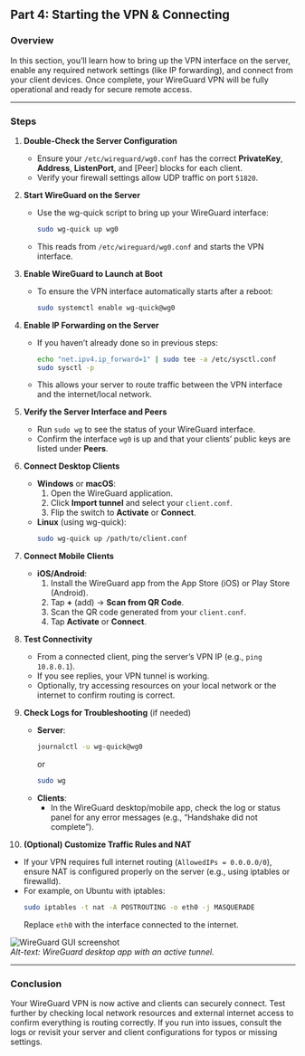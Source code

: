 ## Part 4: Starting the VPN & Connecting

### **Overview**  
In this section, you’ll learn how to bring up the VPN interface on the server, enable any required network settings (like IP forwarding), and connect from your client devices. Once complete, your WireGuard VPN will be fully operational and ready for secure remote access.

---

### **Steps**

1. **Double-Check the Server Configuration**  
   - Ensure your `/etc/wireguard/wg0.conf` has the correct **PrivateKey**, **Address**, **ListenPort**, and [Peer] blocks for each client.  
   - Verify your firewall settings allow UDP traffic on port `51820`.

2. **Start WireGuard on the Server**  
   - Use the wg-quick script to bring up your WireGuard interface:
     ```bash
     sudo wg-quick up wg0
     ```  
   - This reads from `/etc/wireguard/wg0.conf` and starts the VPN interface.

3. **Enable WireGuard to Launch at Boot**  
   - To ensure the VPN interface automatically starts after a reboot:  
     ```bash
     sudo systemctl enable wg-quick@wg0
     ```

4. **Enable IP Forwarding on the Server**  
   - If you haven’t already done so in previous steps:
     ```bash
     echo "net.ipv4.ip_forward=1" | sudo tee -a /etc/sysctl.conf
     sudo sysctl -p
     ```  
   - This allows your server to route traffic between the VPN interface and the internet/local network.

5. **Verify the Server Interface and Peers**  
   - Run `sudo wg` to see the status of your WireGuard interface.  
   - Confirm the interface `wg0` is up and that your clients’ public keys are listed under **Peers**.

6. **Connect Desktop Clients**  
   - **Windows** or **macOS**:  
     1. Open the WireGuard application.  
     2. Click **Import tunnel** and select your `client.conf`.  
     3. Flip the switch to **Activate** or **Connect**.  
   - **Linux** (using wg-quick):  
     ```bash
     sudo wg-quick up /path/to/client.conf
     ```

7. **Connect Mobile Clients**  
   - **iOS/Android**:  
     1. Install the WireGuard app from the App Store (iOS) or Play Store (Android).  
     2. Tap **+** (add) → **Scan from QR Code**.  
     3. Scan the QR code generated from your `client.conf`.  
     4. Tap **Activate** or **Connect**.

8. **Test Connectivity**  
   - From a connected client, ping the server’s VPN IP (e.g., `ping 10.8.0.1`).  
   - If you see replies, your VPN tunnel is working.  
   - Optionally, try accessing resources on your local network or the internet to confirm routing is correct.

9. **Check Logs for Troubleshooting** (if needed)  
   - **Server**:  
     ```bash
     journalctl -u wg-quick@wg0
     ```
     or
     ```bash
     sudo wg
     ```
   - **Clients**:  
     - In the WireGuard desktop/mobile app, check the log or status panel for any error messages (e.g., “Handshake did not complete”).

10. **(Optional) Customize Traffic Rules and NAT**  
   - If your VPN requires full internet routing (`AllowedIPs = 0.0.0.0/0`), ensure NAT is configured properly on the server (e.g., using iptables or firewalld).  
   - For example, on Ubuntu with iptables:  
     ```bash
     sudo iptables -t nat -A POSTROUTING -o eth0 -j MASQUERADE
     ```
     Replace `eth0` with the interface connected to the internet.

![WireGuard GUI screenshot](assets/gui.png "WireGuard client interface")  
*Alt-text: WireGuard desktop app with an active tunnel.*

---

### **Conclusion**  
Your WireGuard VPN is now active and clients can securely connect. Test further by checking local network resources and external internet access to confirm everything is routing correctly. If you run into issues, consult the logs or revisit your server and client configurations for typos or missing settings.  